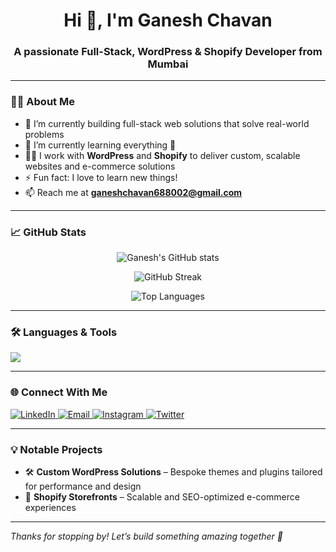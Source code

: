 <h1 align="center">Hi 👋, I'm Ganesh Chavan</h1>
<h3 align="center">A passionate Full-Stack, WordPress & Shopify Developer from Mumbai</h3>

---

### 🧑‍💻 About Me

- 🔭 I’m currently building full-stack web solutions that solve real-world problems  
- 🌱 I’m currently learning everything 🤣  
- 👨‍💻 I work with **WordPress** and **Shopify** to deliver custom, scalable websites and e-commerce solutions  
- ⚡ Fun fact: I love to learn new things!  
- 📫 Reach me at **ganeshchavan688002@gmail.com**

---

### 📈 GitHub Stats

<p align="center">
  <img src="https://github-readme-stats.vercel.app/api?username=ganuchavan8491&show_icons=true&theme=tokyonight" alt="Ganesh's GitHub stats" />
</p>
<p align="center">
  <img src="https://github-readme-streak-stats.herokuapp.com/?user=ganuchavan8491&theme=tokyonight" alt="GitHub Streak" />
</p>
<p align="center">
  <img src="https://github-readme-stats.vercel.app/api/top-langs/?username=ganuchavan8491&layout=compact&theme=tokyonight" alt="Top Languages" />
</p>

---

### 🛠️ Languages & Tools

<p align="left">
  <img src="https://skillicons.dev/icons?i=html,css,js,php,mysql,react,wordpress,shopify,vscode,git,github,linux,figma,python,java" />
</p>

---

### 🌐 Connect With Me

<p align="left">
  <a href="https://linkedin.com/in/ganeshchavan8491/" target="_blank">
    <img src="https://skillicons.dev/icons?i=linkedin" alt="LinkedIn"/>
  </a>
  <a href="mailto:ganeshchavan688002@gmail.com" target="_blank">
    <img src="https://skillicons.dev/icons?i=gmail" alt="Email" />
  </a>
  <a href="https://www.instagram.com/ganeshchavan_gc/" target="_blank">
    <img src="https://skillicons.dev/icons?i=instagram" alt="Instagram" />
  </a>
  <a href="https://x.com/ganeshchavan_gc/" target="_blank">
    <img src="https://skillicons.dev/icons?i=twitter" alt="Twitter" />
  </a>
</p>

---

### 💡 Notable Projects

- 🛠️ **Custom WordPress Solutions** – Bespoke themes and plugins tailored for performance and design  
- 🛒 **Shopify Storefronts** – Scalable and SEO-optimized e-commerce experiences  

---

_Thanks for stopping by! Let’s build something amazing together 🚀_
